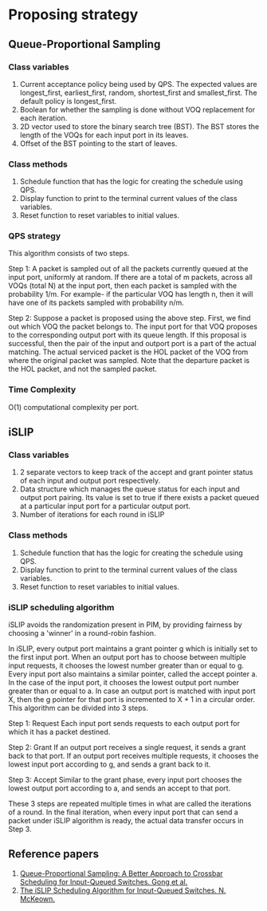 # Proposing strategy

## Queue-Proportional Sampling

### Class variables
1. Current acceptance policy being used by QPS. The expected values are longest_first, earliest_first, random, shortest_first and smallest_first. The default policy is longest_first.
2. Boolean for whether the sampling is done without VOQ replacement for each iteration.
3. 2D vector used to store the binary search tree (BST). The BST stores the length of the VOQs for each input port in its leaves.
4. Offset of the BST pointing to the start of leaves.

### Class methods
1. Schedule function that has the logic for creating the schedule using QPS.
2. Display function to print to the terminal current values of the class variables.
3. Reset function to reset variables to initial values.

### QPS strategy
This algorithm consists of two steps.

Step 1:
A packet is sampled out of all the packets currently queued at the input port, uniformly at random. If there are a total of m packets, across all VOQs (total N) at the input port, then each packet is sampled with the probability 1/m. For example- if the particular VOQ has length n, then it will have one of its packets sampled with probability n/m. 

Step 2:
Suppose a packet is proposed using the above step. First, we find out which VOQ the packet belongs to. The input port for that VOQ proposes to the corresponding output port with its queue length. If this proposal is successful, then the pair of the input and outport port is a part of the actual matching. The actual serviced packet is the HOL packet of the VOQ from where the original packet was sampled. Note that the departure packet is the HOL packet, and not the sampled packet. 

### Time Complexity
O(1) computational complexity per port.

## iSLIP

### Class variables
1. 2 separate vectors to keep track of the accept and grant pointer status of each input and output port respectively.
2. Data structure which manages the queue status for each input and output port pairing. Its value is set to true if there exists a packet queued at a particular input port for a particular output port.
3. Number of iterations for each round in iSLIP

### Class methods
1. Schedule function that has the logic for creating the schedule using QPS.
2. Display function to print to the terminal current values of the class variables.
3. Reset function to reset variables to initial values.

### iSLIP scheduling algorithm
iSLIP avoids the randomization present in PIM, by providing fairness by choosing a 'winner' in a round-robin fashion.

In iSLIP, every output port maintains a grant pointer g which is initially set to the first input port. When an output port has to choose between multiple input requests, it chooses the lowest number greater than or equal to g. Every input port also maintains a similar pointer, called the accept pointer a. In the case of the input port, it chooses the lowest output port number greater than or equal to a. In case an output port is matched with input port X, then the g pointer for that port is incremented to X + 1 in a circular order. This algorithm can be divided into 3 steps.

Step 1: Request
Each input port sends requests to each output port for which it has a packet destined.

Step 2: Grant
If an output port receives a single request, it sends a grant back to that port.
If an output port receives multiple requests, it chooses the lowest input port according to g, and sends a grant back to it.

Step 3: Accept
Similar to the grant phase, every input port chooses the lowest output port according to a, and sends an accept to that port.

These 3 steps are repeated multiple times in what are called the iterations of a round. In the final iteration, when every input port that can send a packet under iSLIP algorithm is ready, the actual data transfer occurs in Step 3. 

## Reference papers
1. [Queue-Proportional Sampling: A Better Approach to Crossbar Scheduling for Input-Queued Switches. Gong et al.](https://dl.acm.org/doi/10.1145/3084440)
2. [The iSLIP Scheduling Algorithm for Input-Queued Switches. N. McKeown.](https://ieeexplore.ieee.org/document/769767)